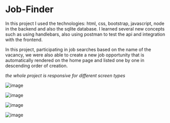# Job-Finder


In this project I used the technologies: html, css, bootstrap, javascript, node in the backend and also the sqlite database. 
I learned several new concepts such as using handlebars, 
also using postman to test the api and integration with the frontend.

In this project, participating in job searches based on the name of the vacancy, we were also able to create a new job opportunity that is automatically rendered on the home page and listed one by one in descending order of creation.

*the whole project is responsive for different screen types*

![image](https://user-images.githubusercontent.com/61715137/234285212-2966083f-b92f-4b1a-8041-09ef60d4c949.png)

![image](https://user-images.githubusercontent.com/61715137/234285323-1ac94854-8e40-4039-a54b-cbdd610973de.png)

![image](https://user-images.githubusercontent.com/61715137/234285389-49d838fd-e507-4d76-bebd-aea3e09421b9.png)

![image](https://user-images.githubusercontent.com/61715137/234285413-2fb67c96-c4d9-4b13-9536-4d99add92d8b.png)
